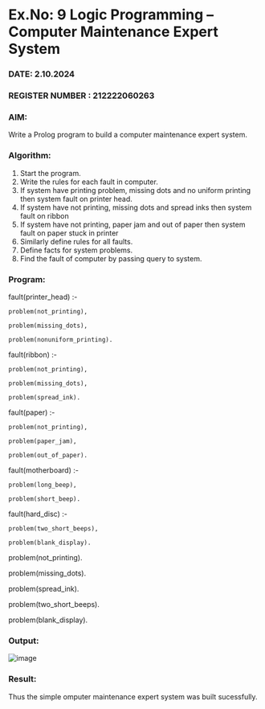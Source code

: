 # Ex.No: 9  Logic Programming –  Computer Maintenance Expert System
### DATE: 2.10.2024                                                                      
### REGISTER NUMBER : 212222060263
### AIM: 
Write a Prolog program to build a computer maintenance expert system.
###  Algorithm:
1. Start the program.
2. Write the rules for each fault in computer.
3. If system have printing problem, missing dots and no uniform printing then system fault on printer head.
4. If system have not printing, missing dots and spread inks then system fault on ribbon
5. If system have not printing, paper jam and out of paper then system fault on paper stuck in printer
6. Similarly define rules for all faults.
7. Define facts for system problems.
8. Find the fault of computer by passing query to system.
     
### Program:
fault(printer_head) :-

	problem(not_printing),
 
	problem(missing_dots),
 
	problem(nonuniform_printing).
 
fault(ribbon) :-

	problem(not_printing),
 
	problem(missing_dots),
 
	problem(spread_ink).
 
fault(paper) :-

	problem(not_printing),
 
	problem(paper_jam),
 
	problem(out_of_paper).
 
fault(motherboard) :-

	problem(long_beep),
 
	problem(short_beep).
 
fault(hard_disc) :-

	problem(two_short_beeps),
 
	problem(blank_display).
 
problem(not_printing).

problem(missing_dots).

problem(spread_ink).

problem(two_short_beeps).

problem(blank_display).










### Output:
![image](https://github.com/user-attachments/assets/bdec10d2-8095-4d7e-b992-5a63f8185cf9)



### Result:
Thus the simple omputer maintenance expert system was built sucessfully.
